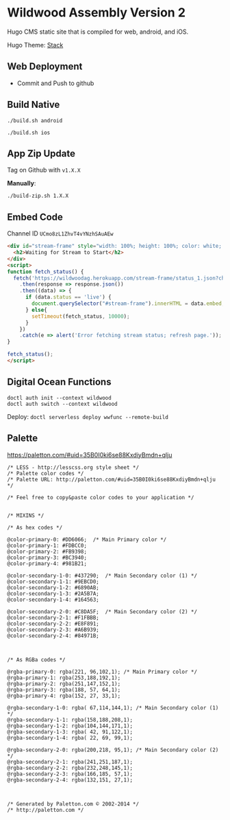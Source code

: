 # Wildwood Assembly Version 2

Hugo CMS static site that is compiled for web, android, and iOS.

Hugo Theme: [Stack](https://github.com/CaiJimmy/hugo-theme-stack)

## Web Deployment

- Commit and Push to github

## Build Native

```
./build.sh android

./build.sh ios
```

## App Zip Update

Tag on Github with `v1.X.X`

**Manually**:

```
./build-zip.sh 1.X.X
```

## Embed Code

Channel ID `UCmo8zL1ZhvT4vYNzhSAuAEw`

```html
<div id="stream-frame" style="width: 100%; height: 100%; color: white; background-color: black; display: flex; justify-content: center; align-items: center;">
  <h2>Waiting for Stream to Start</h2>
</div>
<script>
function fetch_status() {
  fetch('https://wildwoodag.herokuapp.com/stream-frame/status_1.json?channel=UCmo8zL1ZhvT4vYNzhSAuAEw&ts=' + Date.now())
    .then(response => response.json())
    .then((data) => {
      if (data.status == 'live') {
        document.querySelector("#stream-frame").innerHTML = data.embed;
      } else{
        setTimeout(fetch_status, 10000);
      }
    })
    .catch(e => alert('Error fetching stream status; refresh page.'));
}

fetch_status();
</script>
```

## Digital Ocean Functions

```
doctl auth init --context wildwood
doctl auth switch --context wildwood
```

Deploy: `doctl serverless deploy wwfunc --remote-build`

## Palette

https://paletton.com/#uid=35B0I0ki6se88KxdiyBmdn+qlju

```
/* LESS - http://lesscss.org style sheet */
/* Palette color codes */
/* Palette URL: http://paletton.com/#uid=35B0I0ki6se88KxdiyBmdn+qlju */

/* Feel free to copy&paste color codes to your application */


/* MIXINS */

/* As hex codes */

@color-primary-0: #DD6066;  /* Main Primary color */
@color-primary-1: #FDBCC0;
@color-primary-2: #FB9398;
@color-primary-3: #BC3940;
@color-primary-4: #981B21;

@color-secondary-1-0: #437290;  /* Main Secondary color (1) */
@color-secondary-1-1: #9EBCD0;
@color-secondary-1-2: #6890AB;
@color-secondary-1-3: #2A5B7A;
@color-secondary-1-4: #164563;

@color-secondary-2-0: #C8DA5F;  /* Main Secondary color (2) */
@color-secondary-2-1: #F1FBBB;
@color-secondary-2-2: #E8F891;
@color-secondary-2-3: #A6B939;
@color-secondary-2-4: #84971B;



/* As RGBa codes */

@rgba-primary-0: rgba(221, 96,102,1); /* Main Primary color */
@rgba-primary-1: rgba(253,188,192,1);
@rgba-primary-2: rgba(251,147,152,1);
@rgba-primary-3: rgba(188, 57, 64,1);
@rgba-primary-4: rgba(152, 27, 33,1);

@rgba-secondary-1-0: rgba( 67,114,144,1); /* Main Secondary color (1) */
@rgba-secondary-1-1: rgba(158,188,208,1);
@rgba-secondary-1-2: rgba(104,144,171,1);
@rgba-secondary-1-3: rgba( 42, 91,122,1);
@rgba-secondary-1-4: rgba( 22, 69, 99,1);

@rgba-secondary-2-0: rgba(200,218, 95,1); /* Main Secondary color (2) */
@rgba-secondary-2-1: rgba(241,251,187,1);
@rgba-secondary-2-2: rgba(232,248,145,1);
@rgba-secondary-2-3: rgba(166,185, 57,1);
@rgba-secondary-2-4: rgba(132,151, 27,1);



/* Generated by Paletton.com © 2002-2014 */
/* http://paletton.com */
```
